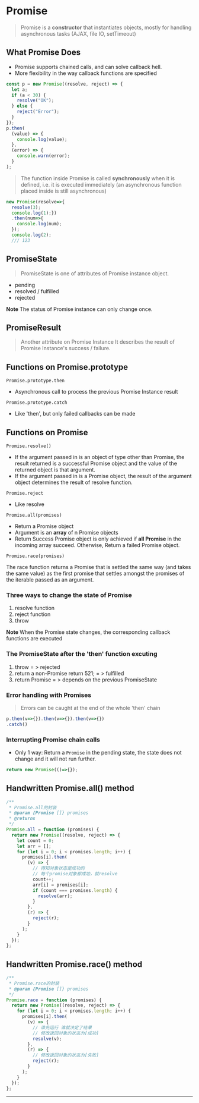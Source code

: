 # Promise

> Promise is a **constructor** that instantiates objects, mostly for handling asynchronous tasks (AJAX, file IO, setTimeout)

## What Promise Does
- Promise supports chained calls, and can solve callback hell.
- More flexibility in the way callback functions are specified

```javascript
const p = new Promise((resolve, reject) => {
  let a;
  if (a < 30) {
    resolve("OK");
  } else {
    reject("Error");
  }
});
p.then(
  (value) => {
    console.log(value);
  },
  (error) => {
    console.warn(error);
  }
);
```

> The function inside Promise is called **synchronously** when it is defined, i.e. it is executed immediately (an asynchronous function placed inside is still asynchronous)

``` javascript
new Promise(resolve=>{
  resolve(3);
  console.log(1);})
  .then(num=>{
    console.log(num);
  });
  console.log(2);
  /// 123
```

## PromiseState

> PromiseState is one of attributes of Promise instance object.

- pending
- resolved / fulfilled
- rejected

**Note**
The status of Promise instance can only change once.

## PromiseResult

> Another attribute on Promise Instance
It describes the result of Promise Instance's success / failure.

## Functions on Promise.prototype

`Promise.prototype.then`
- Asynchronous call to process the previous Promise Instance result

`Promise.prototype.catch`
- Like 'then', but only failed callbacks can be made

## Functions on Promise

`Promise.resolve()`

 - If the argument passed in is an object of type other than Promise, the result returned is a successful Promise object and the value of the returned object is that argument.
 - If the argument passed in is a Promise object, the result of the argument object determines the result of resolve function.

`Promise.reject`

 - Like resolve

`Promise.all(promises)`

 - Return a Promise object
 - Argument is an **array** of n Promise objects
 - Return Success Promise object is only achieved if **all Promise** in the incoming array succeed. Otherwise, Return a failed Promise object.

`Promise.race(promises)`

The race function returns a Promise that is settled the same way (and takes the same value) as the first promise that settles amongst the promises of the iterable passed as an argument.

### Three ways to change the state of Promise

1. resolve function
2. reject function
3. throw

**Note**
When the Promise state changes, the corresponding callback functions are executed

### The PromiseState after the 'then' function excuting

1. throw  = > rejected
2. return a non-Promise
    return 521;   = > fulfilled
3. return Promise
    = > depends on the previous PromiseState

### Error handling with Promises

> Errors can be caught at the end of the whole 'then' chain

```javascript
p.then(v=>{}).then(v=>{}).then(v=>{})
.catch()
```

### Interrupting Promise chain calls

- Only 1 way: 
    Return a `Promise` in the pending state, the state does not change and it will not run further.


``` javascript
return new Promise(()=>{});
```

## Handwritten Promise.all() method

```javascript
/**
 * Promise.all的封装
 * @param {Promise []} promises
 * @returns
 */
Promise.all = function (promises) {
  return new Promise((resolve, reject) => {
    let count = 0;
    let arr = [];
    for (let i = 0; i < promises.length; i++) {
      promises[i].then(
        (v) => {
          // 得知对象状态是成功的
          // 每个promise对象都成功，就resolve
          count++;
          arr[i] = promises[i];
          if (count === promises.length) {
            resolve(arr);
          }
        },
        (r) => {
          reject(r);
        }
      );
    }
  });
};
```

## Handwritten Promise.race() method

```javascript
/**
 * Promise.race的封装
 * @param {Promise []} promises
 */
Promise.race = function (promises) {
  return new Promise((resolve, reject) => {
    for (let i = 0; i < promises.length; i++) {
      promises[i].then(
        (v) => {
          // 谁先运行 谁就决定了结果
          // 修改返回对象的状态为[成功]
          resolve(v);
        },
        (r) => {
          // 修改返回对象的状态为[失败]
          reject(r);
        }
      );
    }
  });
};
```

***

